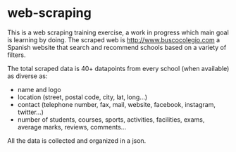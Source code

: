 # web-scraping
This is a web scraping training exercise, a work in progress which main goal is learning by doing.
The scraped web is http://www.buscocolegio.com a Spanish website that search and recommend schools based on a variety of filters.

The total scraped data is 40+ datapoints from every school (when available) as diverse as:
- name and logo
- location (street, postal code, city, lat, long...)
- contact (telephone number, fax, mail, website, facebook, instagram, twitter...)
- number of students, courses, sports, activities, facilities, exams, average marks, reviews, comments...

All the data is collected and organized in a json.